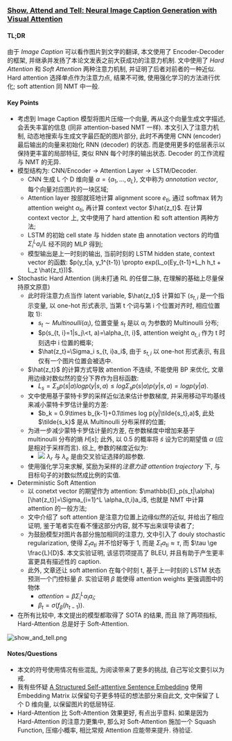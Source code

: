 ### [Show, Attend and Tell: Neural Image Caption Generation with Visual Attention](http://proceedings.mlr.press/v37/xuc15.html)

#### TL;DR

由于 *Image Caption* 可以看作图片到文字的翻译, 本文使用了 Encoder-Decoder 的框架, 并继承并发扬了本论文发表之前大获成功的注意力机制. 文中使用了 *Hard Attention* 和 *Soft Attention* 两种注意力机制, 并证明了后者对前者的一种近似. Hard attention 选择单点作为注意力点, 结果不可微, 使用强化学习的方法进行优化; soft attention 同 NMT 中一般.

#### Key Points

* 考虑到 Image Caption 模型将图片压缩一个向量, 再从这个向量生成文字描述, 会丢失丰富的信息 (同非 attention-based NMT 一样). 本文引入了注意力机制, 动态地搜索与生成文字最匹配的图片部分, 此时不再使用 CNN (encoder) 最后输出的向量来初始化 RNN (decoder) 的状态. 而是使用更多的低层表示以保持更丰富的局部特征, 类似 RNN 每个时序的输出状态. Decoder 的工作流程与 NMT 的无异.
* 模型结构为: CNN/Encoder -> Attention Layer -> LSTM/Decoder.
    * CNN 生成 L 个 D 维向量 $\alpha=\{a_1, ..., a_L\}$, 文中称为 *annotation vector*, 每个向量对应图片的一块区域;
    * Attention layer 按部就班地计算 alignment score $e_{ti}$, 通过 softmax 转为 attention weight $\alpha_{ti}$, 再计算 context vector $\hat{z_t}$. 在计算 context vector 上, 文中使用了 hard attention 和 soft attention 两种方法;
    * LSTM 的初始 cell state 与 hidden state 由 annotation vectors 的均值 $\Sigma_i^L a_i / L$ 经不同的 MLP 得到;
    * 模型输出是上一时刻的输出, 当前时刻的 LSTM hidden state, context vector 的函数: $p(y_t|a, y_1^{t-1}) \propto exp(L_o(Ey_{t-1}+L_h h_t + L_z \hat{z_t}))$.
* Stochastic Hard Attention (尚未打通 RL 的任督二脉, 在理解的基础上尽量保持原文原意)
    * 此时将注意力点当作 latent variable, $\hat{z_t}$ 计算如下 ($s_{t,i}$ 是一个指示变量, 以 one-hot 形式表示, 当第 t 个词与第 i 个位置对齐时, 相应位置取 1):
        * $s_t \sim Multinoulli({\alpha_i})$, 位置变量 $s_t$ 是以 $\alpha_i$ 为参数的 Multinoulli 分布;
        * $p(s_{t, i}=1|s_j\<t, a)=\alpha_{t, i}$, attention weight $a_{t, i}$ 作为 t 时刻选中 i 位置的概率;
        * $\hat{z_t}=\Sigma_i s_{t, i}a_i$, 由于 $s_{t, i}$ 以 one-hot 形式表示, 有且仅有一个图片位置会被选中.
    * $\hat{z_t}$ 的计算方式导致 attention 不连续, 不能使用 BP 来优化, 文章用边缘对数似然的变分下界作为目标函数:
        * $L_s=\Sigma_s p(s|a)logp(y|s,a)\le log\Sigma_s p(s|a)p(y|s, a)=logp(y|a)$.
    * 文中使用基于蒙特卡罗的采样近似法来估计参数梯度, 并采用移动平均基线来减小蒙特卡罗估计量的方差:
        * $b_k = 0.9\times b_{k-1}+0.1\times log p(y|\tilde{s_t},a)$, 此处 $\tilde{s_k}$ 是从 Multinoulli 分布采样的位置;
    * 为进一步减少蒙特卡罗估计量的方差, 在参数梯度中增加来基于 multinoulli 分布的熵 $H[s]$; 此外, 以 0.5 的概率将 $\tilde{s}$ 设为它的期望值 $\alpha$ (应是相对于采样而言). 综上, 参数的梯度近似为:
        * ![](../img/partial_L_s_partial_W.png) $\lambda_r$ 与 $\lambda_e$ 是由交叉验证选择的超参数.
    * 使用强化学习来求解, 奖励为采样的*注意力迹 attention trajectory* 下, 与目标句子的对数似然成比例的实值.
* Deterministic Soft Attention
    * 以 conetxt vector 的期望作为 attention: $\mathbb{E}_p(s_t|\alpha)[\hat{z_t}]=\Sigma_{i=1}^L \alpha_{t,i}a_i$, 也就是 NMT 中计算 attention 的一般方法;
    * 文中介绍了 soft attention 是注意力位置上边缘似然的近似, 并给出了相应证明, 鉴于笔者实在看不懂这部分内容, 就不写出来误导读者了;
    * 为鼓励模型对图片各部分施加相同的注意力, 文中引入了 douly stochastic regularization, 使得 $\Sigma_t a_{ti}$ 并不恰好等于 1, 而是 $\Sigma_t a_{ti}\approx \tau$, 而 $\tau \ge \frac{L}{D}$. 本文实验证明, 该惩罚项提高了 BLEU, 并且有助于产生更丰富更具有描述性的 caption.
    * 此外, 文章还让 soft attention 在每个时刻 t, 基于上一时刻的 LSTM 状态预测一个门控标量 $\beta$. 实验证明 $\beta$ 能使得 attention weights 更强调图中的物体
        * $attention=\beta \Sigma_i^L \alpha_i a_i$;
        * $\beta_t=\sigma(f_\beta (h_{t-1}))$.
* 在所有比较中, 本文提出的模型都取得了 SOTA 的结果, 而且 除了两项指标, Hard-Attention 总是好于 Soft-Attention.

![show_and_tell.png](../img/show_and_tell.png)

#### Notes/Questions

* 本文的符号使用情况有些混乱, 为阅读带来了更多的挑战, 自己写论文要引以为戒.
* 我有些怀疑 [A Structured Self-attentive Sentence Embedding](https://arxiv.org/abs/1703.03130) 使用 Embedding Matrix 以保留句子更多特征的想法部分来自此文, 文中保留了 L 个 D 维向量, 以保留图片的低层特征.
* Hard-Attention 比 Soft-Attention 效果更好, 有点出乎意料. 如果是因为 Hard-Attention 的注意力更集中, 那么对 Soft-Attention 施加一个 Squash Function, 压缩小概率, 相比常规 Attention 应能带来提升. 待验证.
